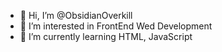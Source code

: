 - 👋 Hi, I’m @ObsidianOverkill
- 👀 I’m interested in FrontEnd Wed Development
- 🌱 I’m currently learning HTML, JavaScript

<!---
ObsidianOverkill/ObsidianOverkill is a ✨ special ✨ repository because its `README.md` (this file) appears on your GitHub profile.
You can click the Preview link to take a look at your changes.
--->
